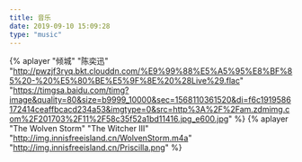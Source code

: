 ```yaml
---
title: 音乐
date: 2019-09-10 15:09:28
type: "music"
---
```


{% aplayer "倾城" "陈奕迅" "http://pwzjf3ryq.bkt.clouddn.com/%E9%99%88%E5%A5%95%E8%BF%85%20-%20%E5%80%BE%E5%9F%8E%20%28Live%29.flac"  "https://timgsa.baidu.com/timg?image&quality=80&size=b9999_10000&sec=1568110361520&di=f6c1919586172414ceaffbcacd234a53&imgtype=0&src=http%3A%2F%2Fam.zdmimg.com%2F201703%2F11%2F58c35f52a1bd11416.jpg_e600.jpg" %}
{% aplayer "The Wolven Storm" "The Witcher III" "http://img.innisfreeisland.cn/WolvenStorm.m4a" "http://img.innisfreeisland.cn/Priscilla.png" %}
